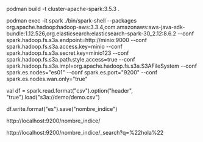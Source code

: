 podman build -t cluster-apache-spark:3.5.3 .

podman exec -it spark ./bin/spark-shell  --packages org.apache.hadoop:hadoop-aws:3.3.4,com.amazonaws:aws-java-sdk-bundle:1.12.526,org.elasticsearch:elasticsearch-spark-30_2.12:8.6.2 --conf spark.hadoop.fs.s3a.endpoint=http://minio:9000 --conf spark.hadoop.fs.s3a.access.key=minio --conf spark.hadoop.fs.s3a.secret.key=minio123 --conf spark.hadoop.fs.s3a.path.style.access=true --conf spark.hadoop.fs.s3a.impl=org.apache.hadoop.fs.s3a.S3AFileSystem --conf spark.es.nodes="es01" --conf spark.es.port="9200" --conf spark.es.nodes.wan.only="true"

val df = spark.read.format("csv").option("header", "true").load("s3a://demo/demo.csv")

df.write.format("es").save("nombre_indice")


http://localhost:9200/nombre_indice/

http://localhost:9200/nombre_indice/_search?q=%22hola%22
